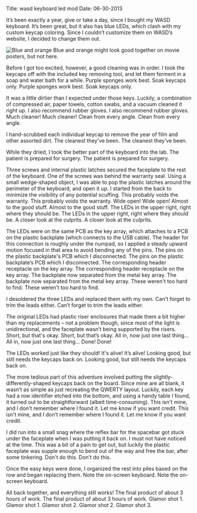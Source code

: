 Title: wasd keyboard led mod
Date: 06-30-2013

It’s been exactly a year, give or take a day, since I bought my WASD keyboard.
It’s been great, but it also has blue LEDs, which clash with my custom keycap
coloring. Since I couldn’t customize them on WASD’s website, I decided to change them out.

![Blue and orange]({filename}/static/i/13/6/30/1.jpg) 
Blue and orange might look good
together on movie posters, but not here.

Before I got too excited, however, a good cleaning was in order. I took the
keycaps off with the included key removing tool, and let them ferment in a soap
and water bath for a while.  Purple sponges work best. Soak keycaps only.
Purple sponges work best. Soak keycaps only.

It was a little dirtier than I expected under those keys. Luckily, a
combination of compressed air, paper towels, cotton swabs, and a vacuum cleaned
it right up.  I also recommend rubber gloves.  I also recommend rubber gloves.
Much cleaner!  Much cleaner!  Clean from every angle.  Clean from every angle.

I hand-scrubbed each individual keycap to remove the year of film and other
assorted dirt.  The cleanest they've been.  The cleanest they’ve been.

While they dried, I took the better part of the keyboard into the lab.  The
patient is prepared for surgery.  The patient is prepared for surgery.

Three screws and internal plastic latches secured the faceplate to the rest of
the keyboard. One of the screws was behind the warranty seal. Using a small
wedge-shaped object, I was able to pop the plastic latches around the perimeter
of the keyboard, and open it up. I started from the back to minimize the
visibility of any potential scuffing.  This probably voids the warranty.  This
probably voids the warranty.  Wide open!  Wide open!  Almost to the good stuff.
Almost to the good stuff.  The LEDs in the upper right, right where they should
be.  The LEDs in the upper right, right where they should be.  A closer look at
the culprits.  A closer look at the culprits.

The LEDs were on the same PCB as the key array, which attaches to a PCB on the
plastic backplate (which connects to the USB cable). The header for this
connection is roughly under the numpad, so I applied a steady upward motion
focused in that area to avoid bending any of the pins.  The pins on the plastic
backplate's PCB which I disconnected.  The pins on the plastic backplate’s PCB
which I disconnected.  The corresponding header receptacle on the key array.
The corresponding header receptacle on the key array.  The backplate now
separated from the metal key array.  The backplate now separated from the metal
key array.  These weren't too hard to find.  These weren’t too hard to find.

I desoldered the three LEDs and replaced them with my own.  Can't forget to
trim the leads either.  Can’t forget to trim the leads either.

The original LEDs had plastic riser enclosures that made them a bit higher than
my replacements – not a problem though, since most of the light is
unidirectional, and the faceplate wasn’t being supported by the risers.  Short,
but that's okay.  Short, but that’s okay.  All in, now just one last thing...
All in, now just one last thing… Done!  Done!

The LEDs worked just like they should!  It's alive!  It’s alive!  Looking good,
but still needs the keycaps back on.  Looking good, but still needs the keycaps
back on.

The more tedious part of this adventure involved putting the
slightly-differently-shaped keycaps back on the board. Since mine are all
blank, it wasn’t as simple as just recreating the QWERTY layout. Luckily, each
key had a row identifier etched into the bottom, and using a handy table I
found, it turned out to be straightforward (albeit time-consuming).  This isn't
mine, and I don't remember where I found it. Let me know if you want credit.
This isn’t mine, and I don’t remember where I found it. Let me know if you want
credit.

I did run into a small snag where the reflex bar for the spacebar got stuck
under the faceplate when I was putting it back on. I must not have noticed at
the time. This was a bit of a pain to get out, but luckily the plastic
faceplate was supple enough to bend out of the way and free the bar, after some
tinkering.  Don't do this.  Don’t do this.

Once the easy keys were done, I organized the rest into piles based on the row
and began replacing them.  Note the on-screen keyboard.  Note the on-screen
keyboard.

All back together, and everything still works!  The final product of about 3
hours of work.  The final product of about 3 hours of work.  Glamor shot 1.
Glamor shot 1.  Glamor shot 2.  Glamor shot 2.  Glamor shot 3.
